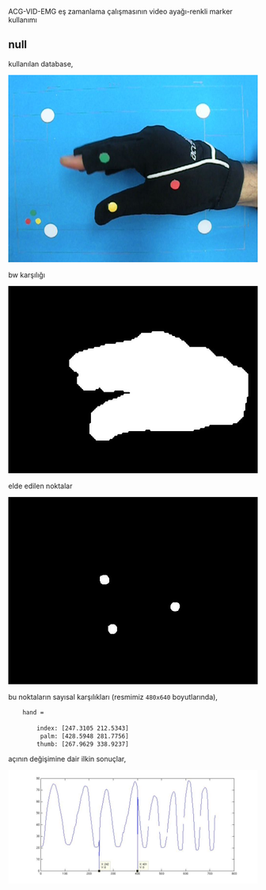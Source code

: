 ACG-VID-EMG eş zamanlama çalışmasının video ayağı-renkli marker kullanımı

## null

kullanılan database,

![db](https://github.com/19bal/heg/raw/master/elhizi/img/db_marker_renkli.jpg)

bw karşılığı

![bw](https://github.com/19bal/heg/raw/master/elhizi/img/db_marker_renkli_bw.jpg)

elde edilen noktalar

![points](https://github.com/19bal/heg/raw/master/elhizi/img/db_marker_renkli_points.jpg)

bu noktaların sayısal karşılıkları (resmimiz `480x640` boyutlarında),

		hand = 

			index: [247.3105 212.5343]
			 palm: [428.5948 281.7756]
			thumb: [267.9629 338.9237]

açının değişimine dair ilkin sonuçlar,

![alpha](https://github.com/19bal/heg/raw/master/elhizi/img/renkli_marker_alpha.jpg)
